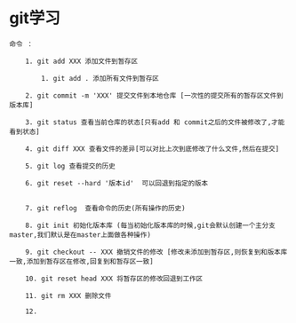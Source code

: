 # git学习
	命令 ：
		
		1. git add XXX 添加文件到暂存区
					
			1. git add . 添加所有文件到暂存区
				
		2. git commit -m 'XXX' 提交文件到本地仓库 [一次性的提交所有的暂存区文件到版本库]
				
		3. git status 查看当前仓库的状态[只有add 和 commit之后的文件被修改了,才能看到状态]
				
		4. git diff XXX 查看文件的差异[可以对比上次到底修改了什么文件,然后在提交]
				
		5. git log 查看提交的历史
				
		6. git reset --hard '版本id'  可以回退到指定的版本
				
		
		7. git reflog  查看命令的历史(所有操作的历史)
		
		8. git init 初始化版本库 (每当初始化版本库的时候,git会默认创建一个主分支master,我们默认是在master上面做各种操作)
		
		9. git checkout -- XXX 撤销文件的修改 [修改未添加到暂存区,则恢复到和版本库一致,添加到暂存区在修改,回复到和暂存区一致]

		10. git reset head XXX 将暂存区的修改回退到工作区

		11. git rm XXX 删除文件  

		12. 